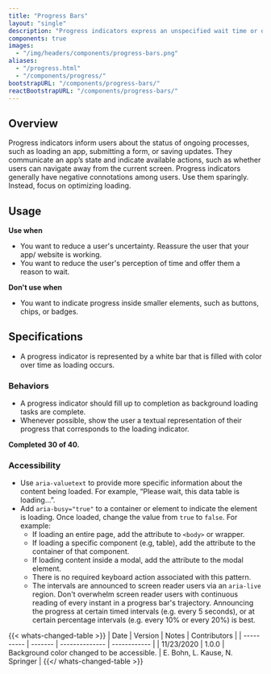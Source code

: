 ```yaml
---
title: "Progress Bars"
layout: "single"
description: "Progress indicators express an unspecified wait time or display the length of a process."
components: true
images:
  - "/img/headers/components/progress-bars.png"
aliases:
  - "/progress.html"
  - "/components/progress/"
bootstrapURL: "/components/progress-bars/"
reactBootstrapURL: "/components/progress-bars/"
---
```


## Overview

Progress indicators inform users about the status of ongoing processes, such as loading an app, submitting a form, or saving updates. They communicate an app’s state and indicate available actions, such as whether users can navigate away from the current screen. Progress indicators generally have negative connotations among users. Use them sparingly. Instead, focus on optimizing loading.

## Usage

**Use when**

- You want to reduce a user's uncertainty. Reassure the user that your app/ website is working.
- You want to reduce the user's perception of time and offer them a reason to wait.

**Don't use when**

- You want to indicate progress inside smaller elements, such as buttons, chips, or badges.

## Specifications

- A progress indicator is represented by a white bar that is filled with color over time as loading occurs.

<div class="guide-example-block">
  <div class="guide-sample">
    <div class="progress">
      <div
        id="progressExample"
        class="progress-bar"
        role="progressbar"
        style="width: 0;"
        aria-valuenow="25"
        aria-valuemin="0"
        aria-valuemax="100"
      ></div>
    </div>
  </div>
</div>

### Behaviors

- A progress indicator should fill up to completion as background loading tasks are complete.
- Whenever possible, show the user a textual representation of their progress that corresponds to the loading indicator.

<div class="guide-example-block">
  <div class="guide-sample text-center text-primary">
    <div class="progress">
      <div
        class="progress-bar"
        role="progressbar"
        style="width: 75%;"
        aria-valuenow="75"
        aria-valuemin="0"
        aria-valuemax="100"
      ></div>
    </div>
    <div class="text-left text-dark">
      <strong>Completed 30 of 40. </strong>
    </div>
  </div>
</div>

### Accessibility

- Use `aria-valuetext` to provide more specific information about the content being loaded. For example, “Please wait, this data table is loading…”.
- Add `aria-busy="true"` to a container or element to indicate the element is loading. Once loaded, change the value from `true` to `false`. For example:
  - If loading an entire page, add the attribute to `<body>` or wrapper.
  - If loading a specific component (e.g, table), add the attribute to the container of that component.
  - If loading content inside a modal, add the attribute to the modal element.
  - There is no required keyboard action associated with this pattern.
  - The intervals are announced to screen reader users via an `aria-live` region. Don't overwhelm screen reader users with continuous reading of every instant in a progress bar's trajectory. Announcing the progress at certain timed intervals (e.g. every 5 seconds), or at certain percentage intervals (e.g. every 10% or every 20%) is best.

{{< whats-changed-table >}}
| Date | Version | Notes | Contributors |
| ---------- | ------- | -------------- | ------------ |
| 11/23/2020 | 1.0.0 | Background color changed to be accessible. | E. Bohn, L. Kause, N. Springer |
{{</ whats-changed-table >}}

